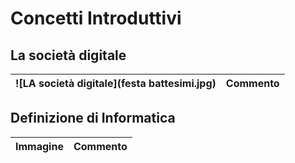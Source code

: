 # Concetti Introduttivi

## La società digitale
| ![LA società digitale](festa battesimi.jpg) | Commento |
| -- | -- |

## Definizione di Informatica
| Immagine | Commento |
| -- | -- |


